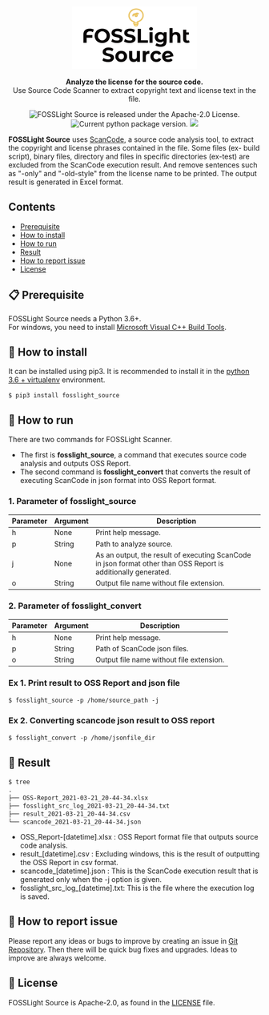 <p align="center">
  <a href="https://github.com/fosslight/fosslight_source">
    <img alt="fosslight" src="docs/img/fosslight_source.png">
  </a>
</p>
<p align="center">
  <strong>Analyze the license for the source code.</strong><br>
  Use Source Code Scanner to extract copyright text and license text in the file.
</p>

<p align="center">
    <img src="https://img.shields.io/badge/license-Apache--2.0-orange.svg" alt="FOSSLight Source is released under the Apache-2.0 License." />
    <img src="https://img.shields.io/badge/pypi-1.4.0-brightgreen.svg" alt="Current python package version." />
    <img src="https://img.shields.io/badge/python-3.6+-blue.svg" />
</p>

**FOSSLight Source** uses [ScanCode][sc], a source code analysis tool, to extract the copyright and license phrases contained in the file. Some files (ex- build script), binary files, directory and files in specific directories (ex-test) are excluded from the ScanCode execution result. And remove sentences such as "-only" and "-old-style" from the license name to be printed. The output result is generated in Excel format.

[sc]: https://github.com/nexB/scancode-toolkit

## Contents

- [Prerequisite](#-prerequisite)
- [How to install](#-how-to-install)
- [How to run](#-how-to-run)
- [Result](#-result)
- [How to report issue](#-how-to-report-issue)
- [License](#-license)


## 📋 Prerequisite

FOSSLight Source needs a Python 3.6+.    
For windows, you need to install [Microsoft Visual C++ Build Tools][ms_build].

[ms_build]: https://visualstudio.microsoft.com/vs/older-downloads/

## 🎉 How to install

It can be installed using pip3. It is recommended to install it in the [python 3.6 + virtualenv](docs/Guide_virtualenv.md) environment.

```
$ pip3 install fosslight_source
```

## 🚀 How to run

There are two commands for FOSSLight Scanner. 
- The first is **fosslight_source**, a command that executes source code analysis and outputs OSS Report.
- The second command is **fosslight_convert** that converts the result of executing ScanCode in json format into OSS Report format.

### 1. Parameter of fosslight_source      
| Parameter  | Argument | Description |
| ------------- | ------------- | ------------- |
| h | None | Print help message. | 
| p | String | Path to analyze source. | 
| j | None | As an output, the result of executing ScanCode in json format other than OSS Report is additionally generated. | 
| o | String | Output file name without file extension. | 

### 2. Parameter of fosslight_convert      
| Parameter  | Argument | Description |
| ------------- | ------------- | ------------- |
| h | None | Print help message. | 
| p | String | Path of ScanCode json files. | 
| o | String | Output file name without file extension. | 
   

### Ex 1. Print result to OSS Report and json file
```
$ fosslight_source -p /home/source_path -j
```

### Ex 2. Converting scancode json result to OSS report
```
$ fosslight_convert -p /home/jsonfile_dir
```

## 📁 Result

```
$ tree
.
├── OSS-Report_2021-03-21_20-44-34.xlsx
├── fosslight_src_log_2021-03-21_20-44-34.txt
├── result_2021-03-21_20-44-34.csv
└── scancode_2021-03-21_20-44-34.json

```
- OSS_Report-[datetime].xlsx : OSS Report format file that outputs source code analysis.
- result_[datetime].csv : Excluding windows, this is the result of outputting the OSS Report in csv format.
- scancode_[datetime].json : This is the ScanCode execution result that is generated only when the -j option is given.
- fosslight_src_log_[datetime].txt: This is the file where the execution log is saved.


## 👏 How to report issue

Please report any ideas or bugs to improve by creating an issue in [Git Repository][repo]. Then there will be quick bug fixes and upgrades. Ideas to improve are always welcome.

[repo]: https://github.com/fosslight/fosslight_source/issues

## 📄 License

FOSSLight Source is Apache-2.0, as found in the [LICENSE][l] file.

[l]: https://github.com/fosslight/fosslight_source/blob/main/LICENSE
